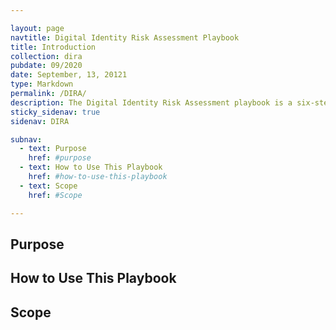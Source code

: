 ```yaml
---

layout: page
navtitle: Digital Identity Risk Assessment Playbook
title: Introduction
collection: dira
pubdate: 09/2020
date: September, 13, 20121
type: Markdown
permalink: /DIRA/
description: The Digital Identity Risk Assessment playbook is a six-step playbook to complete a digital identity risk assessment as described in OMB Memo 19-17 and NIST Special Publication 800-63-3.
sticky_sidenav: true
sidenav: DIRA

subnav:
  - text: Purpose
    href: #purpose
  - text: How to Use This Playbook
    href: #how-to-use-this-playbook
  - text: Scope
    href: #Scope

---
```


## Purpose

## How to Use This Playbook

## Scope
